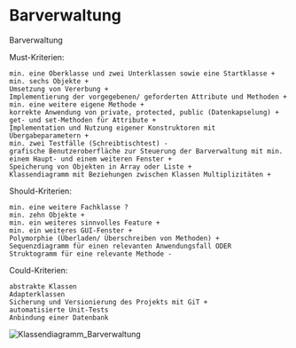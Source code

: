 # Barverwaltung
Barverwaltung

Must-Kriterien:

    min. eine Oberklasse und zwei Unterklassen sowie eine Startklasse +
    min. sechs Objekte +
    Umsetzung von Vererbung +
    Implementierung der vorgegebenen/ geforderten Attribute und Methoden +
    min. eine weitere eigene Methode +
    korrekte Anwendung von private, protected, public (Datenkapselung) +
    get- und set-Methoden für Attribute +
    Implementation und Nutzung eigener Konstruktoren mit Übergabeparametern +
    min. zwei Testfälle (Schreibtischtest) -
    grafische Benutzeroberfläche zur Steuerung der Barverwaltung mit min. einem Haupt- und einem weiteren Fenster +
    Speicherung von Objekten in Array oder Liste +
    Klassendiagramm mit Beziehungen zwischen Klassen Multiplizitäten +

Should-Kriterien:

    min. eine weitere Fachklasse ?
    min. zehn Objekte +
    min. ein weiteres sinnvolles Feature + 
    min. ein weiteres GUI-Fenster +
    Polymorphie (Überladen/ Überschreiben von Methoden) +
    Sequenzdiagramm für einen relevanten Anwendungsfall ODER
    Struktogramm für eine relevante Methode -

Could-Kriterien:

    abstrakte Klassen
    Adapterklassen
    Sicherung und Versionierung des Projekts mit GiT +
    automatisierte Unit-Tests
    Anbindung einer Datenbank

![Klassendiagramm_Barverwaltung](https://user-images.githubusercontent.com/93650507/163031210-0c23e59e-0c6b-4597-8aaa-5d573d1ea44e.jpg)
